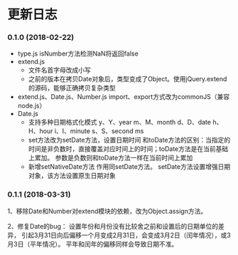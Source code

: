 # 更新日志

### 0.1.0  (2018-02-22)
* type.js
    isNumber方法检测NaN将返回false
* extend.js
    * 文件名首字母改成小写
    * 之前的版本在拷贝Date对象后，类型变成了Object。使用jQuery.extend的源码，能够正确拷贝复杂类型
* extend.js、Date.js、Number.js
    import、export方式改为commonJS（兼容node.js）
* Date.js
    * 支持多种日期格式化模式
        y、Y、year
        m、M、month
        d、D、date
        h、H、hour
        i、I、minute
        s、S、second
        ms
    * set方法改为setDate方法，设置日期时间
        和toDate方法的区别：当指定的时间是非负数时，直接覆盖对应时间上的时间；toDate方法是在当前基础上累加。
        参数是负数则和toDate方法一样在当前时间上累加
    * 新增setNativeDate方法
        作用同setDate方法。
        setDate方法设置增强日期对象，该方法设置原生日期对象

### 0.1.1  (2018-03-31)
1、移除Date和Number对extend模块的依赖，改为Object.assign方法。

2、修复Date的bug：
   设置年份和月份没有比较舍之前和设置后的日期单位的差异，
   引起3月31日向后偏移一个月变成2月31日，会变成3月2日（闰年情况），或3月3日（平年情况）。
   平年和闰年的偏移同样会导致日期不准。
